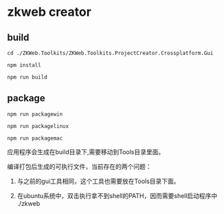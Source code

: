 # zkweb creator

## build

    cd ./ZKWeb.Toolkits/ZKWeb.Toolkits.ProjectCreator.Crossplatform.Gui

    npm install

    npm run build

## package

    npm run packagewin

    npm run packagelinux

    npm run packagemac

应用程序会生成在build目录下,需要移动到Tools目录里面。

编译打包后生成的可执行文件，当前存在的两个问题：

1. 与之前的gui工具相同，这个工具也需要放在Tools目录下面。

2. 在ubuntu系统中，双击执行拿不到shell的PATH，因而需要shell启动程序中  ./zkweb
